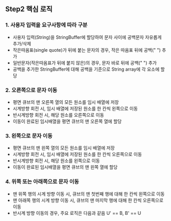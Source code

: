 ## Step2 핵심 로직
### 1. 사용자 입력을 요구사항에 따라 구분
* 사용자 입력(String)을 StringBuffer에 할당하여 문자 사이에 공백문자 자유롭게 추가/삭제
* 작은따옴표(single quote)가 뒤에 붙는 문자의 경우, 작은 따옴표 뒤에 공백(" ") 추가
* 일반문자(작은따옴표가 뒤에 붙지 않은)의 경우, 문자 바로 뒤에 공백(" ") 추가
* 공백을 추가한 StringBuffer에 대해 공백을 기준으로 String array에 각 요소에 할당
### 2. 오른쪽으로 문자 이동
* 평면 큐브의 맨 오른쪽 열의 모든 원소를 임시 배열에 저장
* 시계방향 회전 시, 임시 배열에 저장된 원소를 한 칸씩 왼쪽으로 이동
* 반시계방향 회전 시, 해당 원소를 오른쪽으로 이동
* 이동이 완료된 임시배열을 평면 큐브의 맨 오른쪽 열에 할당
### 3. 왼쪽으로 문자 이동
* 평면 큐브의 맨 왼쪽 열의 모든 원소를 임시 배열에 저장
* 시계방향 회전 시, 임시 배열에 저장된 원소를 한 칸씩 오른쪽으로 이동
* 반시계방향 회전 시, 해당 원소를 왼쪽으로 이동
* 이동이 완료된 임시배열을 평면 큐브의 맨 왼쪽 열에 할당
### 4. 위쪽 또는 아래쪽으로 문자 이동
* 맨 위쪽 행의 시계 방향 이동 시, 큐브의 맨 첫번째 행에 대해 한 칸씩 왼쪽으로 이동
* 맨 아래쪽 행의 시계 방향 이동 시, 큐브의 맨 마지막 행에 대해 한 칸씩 오른쪽으로 이동
* 반시계 방향 이동의 경우, 주요 로직은 다음과 같음 U' == B, B' == U
